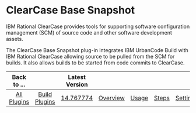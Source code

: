 
ClearCase Base Snapshot
=======================


IBM Rational ClearCase provides tools for supporting software configuration management (SCM) of source code and other 
software development assets.


The ClearCase Base Snapshot plug-in integrates IBM UrbanCode Build with IBM Rational 
ClearCase allowing source to be pulled from the SCM for builds. It also allows builds to be started from code commits to
 ClearCase.





|Back to ...||Latest Version||||||
| :---: | :---: | :---: | :---: | :---: | :---: | :---: | :---: |
|[All Plugins](../../index.md)|[Build Plugins](../README.md)|[14.767774](https://raw.githubusercontent.com/UrbanCode/IBM-UCB-PLUGINS/main/files/ClearCaseBaseSnapshot/ClearCaseBaseSnapshot-14.767774.zip)|[Overview](overview.md)|[Usage](usage.md)|[Steps](steps.md)|[Settings](settings.md)|[Downloads](downloads.md)|
